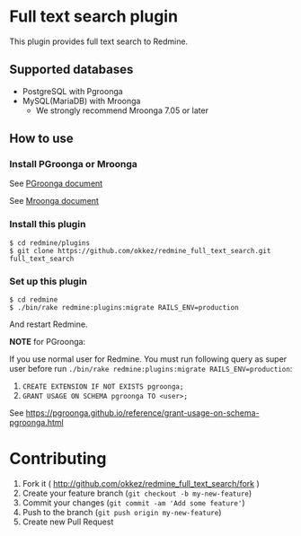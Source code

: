 # Full text search plugin

This plugin provides full text search to Redmine.

## Supported databases

* PostgreSQL with Pgroonga
* MySQL(MariaDB) with Mroonga
  * We strongly recommend Mroonga 7.05 or later

## How to use

### Install PGroonga or Mroonga

See [PGroonga document](https://pgroonga.github.io/install/)

See [Mroonga document](http://mroonga.org/docs/install.html)

### Install this plugin

```text
$ cd redmine/plugins
$ git clone https://github.com/okkez/redmine_full_text_search.git full_text_search
```

### Set up this plugin

```text
$ cd redmine
$ ./bin/rake redmine:plugins:migrate RAILS_ENV=production
```

And restart Redmine.

**NOTE** for PGroonga:

If you use normal user for Redmine. You must run following query as
super user before run `./bin/rake redmine:plugins:migrate RAILS_ENV=production`:

1. `CREATE EXTENSION IF NOT EXISTS pgroonga;`
1. `GRANT USAGE ON SCHEMA pgroonga TO <user>;`

See https://pgroonga.github.io/reference/grant-usage-on-schema-pgroonga.html

# Contributing

1. Fork it ( http://github.com/okkez/redmine_full_text_search/fork )
1. Create your feature branch (`git checkout -b my-new-feature`)
1. Commit your changes (`git commit -am 'Add some feature'`)
1. Push to the branch (`git push origin my-new-feature`)
1. Create new Pull Request
